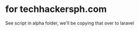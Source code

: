 for techhackersph.com
=====================

See script in alpha folder, we'll be copying that over to laravel
